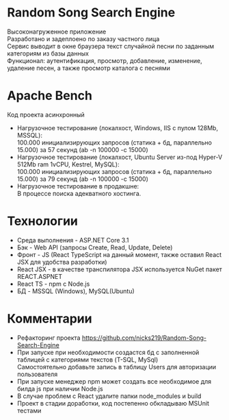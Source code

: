 # Random Song Search Engine 
Высоконагруженное приложение      
Разработано и задеплоено по заказу частного лица   
Сервис выводит в окне браузера текст случайной песни по заданным категориям из базы данных  
Функционал: аутентификация, просмотр, добавление, изменение, удаление песен, а также просмотр каталога с песнями    
# Apache Bench
Код проекта асинхронный     
* Нагрузочное тестирование (локалхост, Windows, IIS с пулом 128Mb, MSSQL):     
100.000 инициализирующих запросов (статика + бд, параллельно 15.000) за 57 секунд (ab -n 100000 -c 15000)     
* Нагрузочное тестирование (локалхост, Ubuntu Server из-под Hyper-V 512Mb ram 1vCPU, Kestrel, MySQL):    
100.000 инициализирующих запросов (статика + бд, параллельно 15.000) за 79 секунд (ab -n 100000 -c 15000)  
* Нагрузочное тестирование в продакшне:  
В процессе поиска адекватного хостинга.        
# Технологии
* Среда выполнения - ASP.NET Core 3.1   
* Бэк - Web API (запросы Create, Read, Update, Delete)    
* Фронт - JS (React TypeScript на данный момент, также оставил React JSX для удобства разработки)     
* React JSX - в качестве транспилятора JSX используется NuGet пакет REACT.ASPNET    
* React TS - npm с Node.js    
* БД - MSSQL (Windows), MySQL(Ubuntu)      
# Комментарии   
* Рефакторинг проекта https://github.com/nicks219/Random-Song-Search-Engine        
* При запуске при необходимости создастся бд с заполненной таблицей с категориями текстов (T-SQL, MySql)  
Самостоятельно добавьте запись в таблицу Users для авторизации пользователя     
* При запуске менеджер npm может создать все необходимое для билда js при наличии Node.js   
* В случае проблем с React удалите папки node_modules и build          
* Проект в стадии доработки, код постепенно обкладываю MSUnit тестами   
